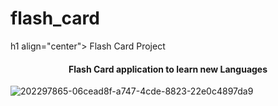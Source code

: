 # flash_card
h1 align="center"> Flash Card Project </h1>
<h4 align="center"> Flash Card application to learn new Languages </h4>


![202297865-06cead8f-a747-4cde-8823-22e0c4897da9](https://user-images.githubusercontent.com/99426154/202298224-2e8fee60-1218-4c3e-b38b-4f976ee43fec.png)
